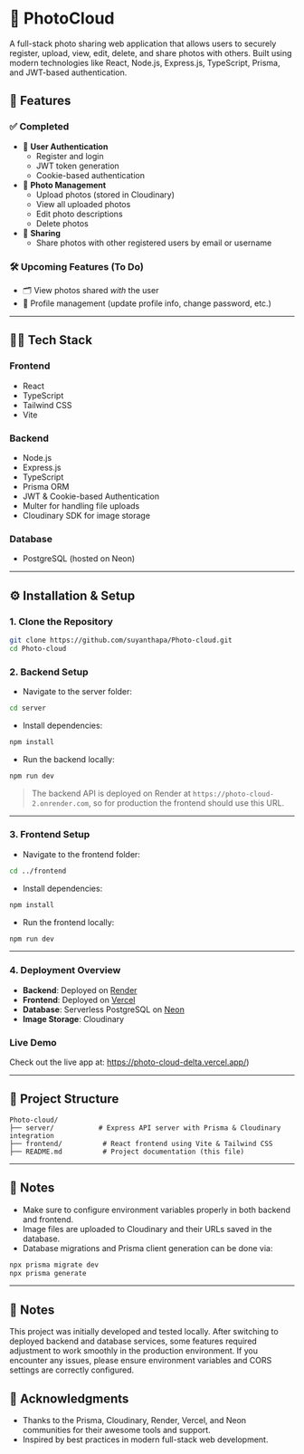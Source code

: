 
# 📸 PhotoCloud

A full-stack photo sharing web application that allows users to securely register, upload, view, edit, delete, and share photos with others. Built using modern technologies like React, Node.js, Express.js, TypeScript, Prisma, and JWT-based authentication.

## 🚀 Features

### ✅ Completed

- 🔐 **User Authentication**
  - Register and login
  - JWT token generation
  - Cookie-based authentication
- 📸 **Photo Management**
  - Upload photos (stored in Cloudinary)
  - View all uploaded photos
  - Edit photo descriptions
  - Delete photos
- 👥 **Sharing**
  - Share photos with other registered users by email or username

### 🛠️ Upcoming Features (To Do)

- 🗂️ View photos shared *with* the user
- 🙍 Profile management (update profile info, change password, etc.)

---

## 🧑‍💻 Tech Stack

### Frontend

- React
- TypeScript
- Tailwind CSS
- Vite

### Backend

- Node.js
- Express.js
- TypeScript
- Prisma ORM
- JWT & Cookie-based Authentication
- Multer for handling file uploads
- Cloudinary SDK for image storage

### Database

- PostgreSQL (hosted on Neon)

---

## ⚙️ Installation & Setup

### 1. Clone the Repository

```bash
git clone https://github.com/suyanthapa/Photo-cloud.git
cd Photo-cloud
```

### 2. Backend Setup

- Navigate to the server folder:

```bash
cd server
```


- Install dependencies:

```bash
npm install
```

- Run the backend locally:

```bash
npm run dev
```

> The backend API is deployed on Render at `https://photo-cloud-2.onrender.com`, so for production the frontend should use this URL.

---

### 3. Frontend Setup

- Navigate to the frontend folder:

```bash
cd ../frontend
```



- Install dependencies:

```bash
npm install
```

- Run the frontend locally:

```bash
npm run dev
```

---

### 4. Deployment Overview

- **Backend**: Deployed on [Render](https://render.com/)
- **Frontend**: Deployed on [Vercel](https://vercel.com/)
- **Database**: Serverless PostgreSQL on [Neon](https://neon.tech/)
- **Image Storage**: Cloudinary

### Live Demo

Check out the live app at: https://photo-cloud-delta.vercel.app/)

---

## 📁 Project Structure

```
Photo-cloud/
├── server/           # Express API server with Prisma & Cloudinary integration
├── frontend/          # React frontend using Vite & Tailwind CSS
├── README.md          # Project documentation (this file)
```
---

## 📝 Notes

- Make sure to configure environment variables properly in both backend and frontend.
- Image files are uploaded to Cloudinary and their URLs saved in the database.
- Database migrations and Prisma client generation can be done via:

```bash
npx prisma migrate dev
npx prisma generate
```

---

## 📝 Notes
This project was initially developed and tested locally. After switching to deployed backend and database services, some features required adjustment to work smoothly in the production environment. If you encounter any issues, please ensure environment variables and CORS settings are correctly configured.

## 🙏 Acknowledgments

- Thanks to the Prisma, Cloudinary, Render, Vercel, and Neon communities for their awesome tools and support.
- Inspired by best practices in modern full-stack web development.
